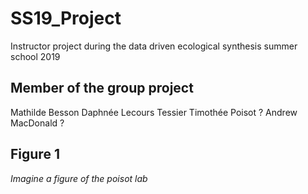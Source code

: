 # SS19_Project
Instructor project during the data driven ecological synthesis summer school 2019

## Member of the group project
Mathilde Besson
Daphnée Lecours Tessier
Timothée Poisot ?
Andrew MacDonald ?


## Figure 1

*Imagine a figure of the poisot lab*
